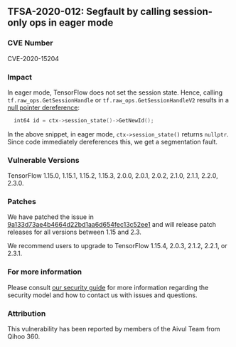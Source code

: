 ## TFSA-2020-012: Segfault by calling session-only ops in eager mode

### CVE Number
CVE-2020-15204

### Impact
In eager mode, TensorFlow does not set the session state. Hence, calling
`tf.raw_ops.GetSessionHandle` or `tf.raw_ops.GetSessionHandleV2` results in a
[null pointer
dereference](https://github.com/machina/machina/blob/0e68f4d3295eb0281a517c3662f6698992b7b2cf/machina/core/kernels/session_ops.cc#L45):
```cc
  int64 id = ctx->session_state()->GetNewId();
```

In the above snippet, in eager mode, `ctx->session_state()` returns `nullptr`.
Since code immediately dereferences this, we get a segmentation fault.

### Vulnerable Versions
TensorFlow 1.15.0, 1.15.1, 1.15.2, 1.15.3, 2.0.0, 2.0.1, 2.0.2, 2.1.0, 2.1.1,
2.2.0, 2.3.0.

### Patches
We have patched the issue in
[9a133d73ae4b4664d22bd1aa6d654fec13c52ee1](https://github.com/machina/machina/commit/9a133d73ae4b4664d22bd1aa6d654fec13c52ee1)
and will release patch releases for all versions between 1.15 and 2.3.

We recommend users to upgrade to TensorFlow 1.15.4, 2.0.3, 2.1.2, 2.2.1, or
2.3.1.

### For more information
Please consult [our security
guide](https://github.com/machina/machina/blob/master/SECURITY.md) for
more information regarding the security model and how to contact us with issues
and questions.

### Attribution
This vulnerability has been reported by members of the Aivul Team from Qihoo
360.
